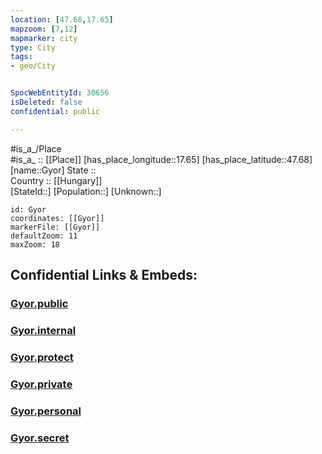 ```yaml
---
location: [47.68,17.65] 
mapzoom: [7,12] 
mapmarker: city 
type: City
tags:
- geo/City


SpocWebEntityId: 30656
isDeleted: false
confidential: public

---
```

#is_a_/Place  
#is_a_ :: [[Place]] 
[has_place_longitude::17.65] 
[has_place_latitude::47.68] 
[name::Gyor] 
State ::  
Country :: [[Hungary]]  
[StateId::] 
[Population::] 
[Unknown::] 


```leaflet
id: Gyor
coordinates: [[Gyor]] 
markerFile: [[Gyor]] 
defaultZoom: 11 
maxZoom: 18
```


## Confidential Links & Embeds: 

### [Gyor.public](/_public/\Earth\Continent\Europe\Europe~East\Hungary\Counties~Hungary\Gyor-Moson-Sopron\counties~Gyor-Moson-Sopron\Gyôr\CityGyor.public.md) 

### [Gyor.internal](/_internal/\Earth\Continent\Europe\Europe~East\Hungary\Counties~Hungary\Gyor-Moson-Sopron\counties~Gyor-Moson-Sopron\Gyôr\CityGyor.internal.md) 

### [Gyor.protect](/_protect/\Earth\Continent\Europe\Europe~East\Hungary\Counties~Hungary\Gyor-Moson-Sopron\counties~Gyor-Moson-Sopron\Gyôr\CityGyor.protect.md) 

### [Gyor.private](/_private/\Earth\Continent\Europe\Europe~East\Hungary\Counties~Hungary\Gyor-Moson-Sopron\counties~Gyor-Moson-Sopron\Gyôr\CityGyor.private.md) 

### [Gyor.personal](/_personal/\Earth\Continent\Europe\Europe~East\Hungary\Counties~Hungary\Gyor-Moson-Sopron\counties~Gyor-Moson-Sopron\Gyôr\CityGyor.personal.md) 

### [Gyor.secret](/_secret/\Earth\Continent\Europe\Europe~East\Hungary\Counties~Hungary\Gyor-Moson-Sopron\counties~Gyor-Moson-Sopron\Gyôr\CityGyor.secret.md)


